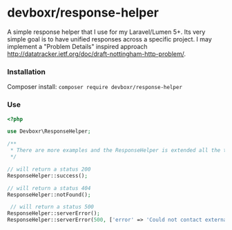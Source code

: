 # devboxr/response-helper

A simple response helper that I use for my Laravel/Lumen 5+. Its very simple goal is to have unified responses across a specific project. I may implement a "Problem Details" inspired approach http://datatracker.ietf.org/doc/draft-nottingham-http-problem/.

### Installation

Composer install: `composer require devboxr/response-helper`

### Use

```php
<?php

use Devboxr\ResponseHelper;

/**
 * There are more examples and the ResponseHelper is extended all the time.
 */

// will return a status 200
ResponseHelper::success();

// will return a status 404
ResponseHelper::notFound();

 // will return a status 500
ResponseHelper::serverError();
ResponseHelper::serverError(500, ['error' => 'Could not contact external provider.']);
```
